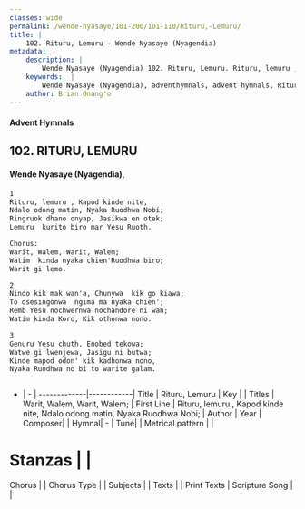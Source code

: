 ```yaml
---
classes: wide
permalink: /wende-nyasaye/101-200/101-110/Rituru,-Lemuru/
title: |
    102. Rituru, Lemuru - Wende Nyasaye (Nyagendia)
metadata:
    description: |
        Wende Nyasaye (Nyagendia) 102. Rituru, Lemuru. Rituru, lemuru , Kapod kinde nite, Ndalo odong matin, Nyaka Ruodhwa Nobi; Ringruok dhano onyap, Jasikwa en otek; Lemuru  kurito biro mar Yesu Ruoth.  Chorus: Warit, Walem, Warit, Walem; Watim  kinda nyaka chien'Ruodhwa biro; Warit gi lemo.  
    keywords:  |
        Wende Nyasaye (Nyagendia), adventhymnals, advent hymnals, Rituru, Lemuru, Rituru, lemuru , Kapod kinde nite, Ndalo odong matin, Nyaka Ruodhwa Nobi;. Warit, Walem, Warit, Walem;
    author: Brian Onang'o
---
```


#### Advent Hymnals
## 102. RITURU, LEMURU
####  Wende Nyasaye (Nyagendia),

```txt
1
Rituru, lemuru , Kapod kinde nite,
Ndalo odong matin, Nyaka Ruodhwa Nobi;
Ringruok dhano onyap, Jasikwa en otek;
Lemuru  kurito biro mar Yesu Ruoth.

Chorus:
Warit, Walem, Warit, Walem;
Watim  kinda nyaka chien'Ruodhwa biro;
Warit gi lemo.

2
Nindo kik mak wan'a, Chunywa  kik go kiawa;
To osesingonwa  ngima ma nyaka chien';
Remb Yesu nochwernwa nochandore ni wan;
Watim kinda Koro, Kik othonwa nono.

3
Genuru Yesu chuth, Enobed tekowa;
Watwe gi lwenjewa, Jasigu ni butwa;
Kinde mapod odon' kik kadhonwa nono,
Nyaka Ruodhwa no bi to warite galam.



```

- |   -  |
-------------|------------|
Title | Rituru, Lemuru |
Key |  |
Titles | Warit, Walem, Warit, Walem; |
First Line | Rituru, lemuru , Kapod kinde nite, Ndalo odong matin, Nyaka Ruodhwa Nobi; |
Author | 
Year | 
Composer| |
Hymnal|  - |
Tune|  |
Metrical pattern | |
# Stanzas |  |
Chorus |  |
Chorus Type |  |
Subjects | |
Texts |  |
Print Texts | 
Scripture Song |  |
    
